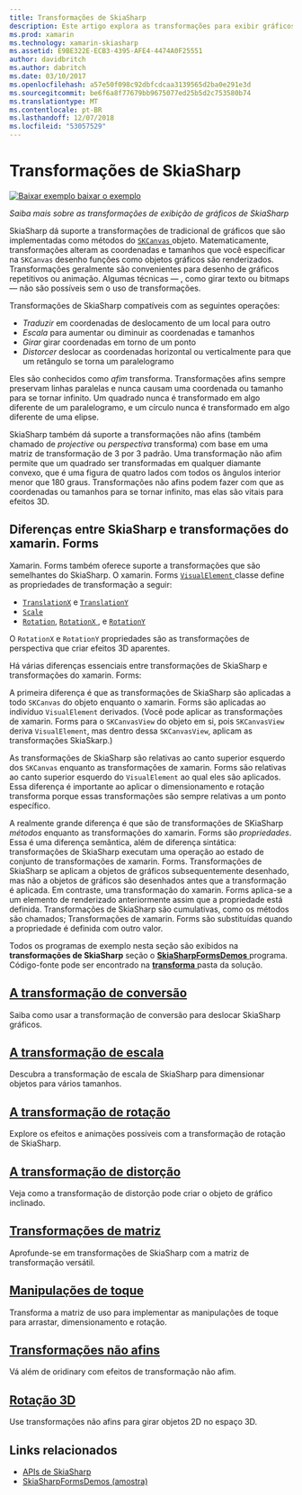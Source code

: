 ```yaml
---
title: Transformações de SkiaSharp
description: Este artigo explora as transformações para exibir gráficos de SkiaSharp em aplicativos xamarin. Forms e demonstra isso com o código de exemplo.
ms.prod: xamarin
ms.technology: xamarin-skiasharp
ms.assetid: E9BE322E-ECB3-4395-AFE4-4474A0F25551
author: davidbritch
ms.author: dabritch
ms.date: 03/10/2017
ms.openlocfilehash: a57e50f098c92dbfcdcaa3139565d2ba0e291e3d
ms.sourcegitcommit: be6f6a8f77679bb9675077ed25b5d2c753580b74
ms.translationtype: MT
ms.contentlocale: pt-BR
ms.lasthandoff: 12/07/2018
ms.locfileid: "53057529"
---
```

# <a name="skiasharp-transforms"></a>Transformações de SkiaSharp

[![Baixar exemplo](~/media/shared/download.png) baixar o exemplo](https://developer.xamarin.com/samples/xamarin-forms/SkiaSharpForms/Demos/)

_Saiba mais sobre as transformações de exibição de gráficos de SkiaSharp_

SkiaSharp dá suporte a transformações de tradicional de gráficos que são implementadas como métodos do [ `SKCanvas` ](xref:SkiaSharp.SKCanvas) objeto. Matematicamente, transformações alteram as coordenadas e tamanhos que você especificar na `SKCanvas` desenho funções como objetos gráficos são renderizados. Transformações geralmente são convenientes para desenho de gráficos repetitivos ou animação. Algumas técnicas &mdash; , como girar texto ou bitmaps &mdash; não são possíveis sem o uso de transformações.

Transformações de SkiaSharp compatíveis com as seguintes operações:

- *Traduzir* em coordenadas de deslocamento de um local para outro
- *Escala* para aumentar ou diminuir as coordenadas e tamanhos
- *Girar* girar coordenadas em torno de um ponto
- *Distorcer* deslocar as coordenadas horizontal ou verticalmente para que um retângulo se torna um paralelogramo

Eles são conhecidos como *afim* transforma. Transformações afins sempre preservam linhas paralelas e nunca causam uma coordenada ou tamanho para se tornar infinito. Um quadrado nunca é transformado em algo diferente de um paralelogramo, e um círculo nunca é transformado em algo diferente de uma elipse.

SkiaSharp também dá suporte a transformações não afins (também chamado de *projective* ou *perspectiva* transforma) com base em uma matriz de transformação de 3 por 3 padrão. Uma transformação não afim permite que um quadrado ser transformadas em qualquer diamante convexo, que é uma figura de quatro lados com todos os ângulos interior menor que 180 graus. Transformações não afins podem fazer com que as coordenadas ou tamanhos para se tornar infinito, mas elas são vitais para efeitos 3D.

## <a name="differences-between-skiasharp-and-xamarinforms-transforms"></a>Diferenças entre SkiaSharp e transformações do xamarin. Forms

Xamarin. Forms também oferece suporte a transformações que são semelhantes do SkiaSharp. O xamarin. Forms [ `VisualElement` ](xref:Xamarin.Forms.VisualElement) classe define as propriedades de transformação a seguir:

- [`TranslationX`](xref:Xamarin.Forms.VisualElement.TranslationX) e [`TranslationY`](xref:Xamarin.Forms.VisualElement.TranslationY)
- [`Scale`](xref:Xamarin.Forms.VisualElement.Scale)
- [`Rotation`](xref:Xamarin.Forms.VisualElement.Rotation), [ `RotationX` ](xref:Xamarin.Forms.VisualElement.RotationX), e [`RotationY`](xref:Xamarin.Forms.VisualElement.RotationY)

O `RotationX` e `RotationY` propriedades são as transformações de perspectiva que criar efeitos 3D aparentes.

Há várias diferenças essenciais entre transformações de SkiaSharp e transformações do xamarin. Forms:

A primeira diferença é que as transformações de SkiaSharp são aplicadas a todo `SKCanvas` do objeto enquanto o xamarin. Forms são aplicadas ao indivíduo `VisualElement` derivados. (Você pode aplicar as transformações de xamarin. Forms para o `SKCanvasView` do objeto em si, pois `SKCanvasView` deriva `VisualElement`, mas dentro dessa `SKCanvasView`, aplicam as transformações SkiaSkarp.)

As transformações de SkiaSharp são relativas ao canto superior esquerdo dos `SKCanvas` enquanto as transformações de xamarin. Forms são relativas ao canto superior esquerdo do `VisualElement` ao qual eles são aplicados. Essa diferença é importante ao aplicar o dimensionamento e rotação transforma porque essas transformações são sempre relativas a um ponto específico.

A realmente grande diferença é que são de transformações de SKiaSharp *métodos* enquanto as transformações do xamarin. Forms são *propriedades*. Essa é uma diferença semântica, além de diferença sintática: transformações de SkiaSharp executam uma operação ao estado de conjunto de transformações de xamarin. Forms. Transformações de SkiaSharp se aplicam a objetos de gráficos subsequentemente desenhado, mas não a objetos de gráficos são desenhados antes que a transformação é aplicada. Em contraste, uma transformação do xamarin. Forms aplica-se a um elemento de renderizado anteriormente assim que a propriedade está definida. Transformações de SkiaSharp são cumulativas, como os métodos são chamados; Transformações de xamarin. Forms são substituídas quando a propriedade é definida com outro valor.

Todos os programas de exemplo nesta seção são exibidos na **transformações de SkiaSharp** seção o [ **SkiaSharpFormsDemos** ](https://developer.xamarin.com/samples/xamarin-forms/SkiaSharpForms/Demos/) programa. Código-fonte pode ser encontrado na [ **transforma** ](https://github.com/xamarin/xamarin-forms-samples/tree/master/SkiaSharpForms/Demos/Demos/SkiaSharpFormsDemos/Transforms) pasta da solução.

## <a name="the-translate-transformtranslatemd"></a>[A transformação de conversão](translate.md)

Saiba como usar a transformação de conversão para deslocar SkiaSharp gráficos.

## <a name="the-scale-transformscalemd"></a>[A transformação de escala](scale.md)

Descubra a transformação de escala de SkiaSharp para dimensionar objetos para vários tamanhos.

## <a name="the-rotate-transformrotatemd"></a>[A transformação de rotação](rotate.md)

Explore os efeitos e animações possíveis com a transformação de rotação de SkiaSharp.

## <a name="the-skew-transformskewmd"></a>[A transformação de distorção](skew.md)

Veja como a transformação de distorção pode criar o objeto de gráfico inclinado.

## <a name="matrix-transformsmatrixmd"></a>[Transformações de matriz](matrix.md)

Aprofunde-se em transformações de SkiaSharp com a matriz de transformação versátil.

## <a name="touch-manipulationstouchmd"></a>[Manipulações de toque](touch.md)

Transforma a matriz de uso para implementar as manipulações de toque para arrastar, dimensionamento e rotação.

## <a name="non-affine-transformsnon-affinemd"></a>[Transformações não afins](non-affine.md)

Vá além de oridinary com efeitos de transformação não afim.

## <a name="3d-rotation3d-rotationmd"></a>[Rotação 3D](3d-rotation.md)

Use transformações não afins para girar objetos 2D no espaço 3D.


## <a name="related-links"></a>Links relacionados

- [APIs de SkiaSharp](https://docs.microsoft.com/dotnet/api/skiasharp)
- [SkiaSharpFormsDemos (amostra)](https://developer.xamarin.com/samples/xamarin-forms/SkiaSharpForms/Demos/)
